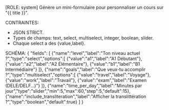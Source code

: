 [ROLE: system]
Génère un mini-formulaire pour personnaliser un cours sur "{{ title }}".

CONTRAINTES:
- JSON STRICT.
- Types de champs: text, select, multiselect, integer, boolean, slider.
- Chaque select a des {value,label}.

SCHÉMA:
{
  "fields": [
    {"name":"level","label":"Ton niveau actuel ?","type":"select","options":[
      {"value":"a1","label":"A1 Débutant"}, {"value":"a2","label":"A2 Élémentaire"}, {"value":"b1","label":"B1 Intermédiaire"}
    ]},
    {"name":"goals","label":"Que veux-tu accomplir ?","type":"multiselect","options":[
      {"value":"travel","label":"Voyage"}, {"value":"work","label":"Travail"}, {"value":"exam","label":"Examen (DELE/DELF…)"}
    ]},
    {"name":"time_per_day","label":"Minutes par jour","type":"slider","min":5,"max":60,"step":5,"default":15},
    {"name":"include_transliteration","label":"Afficher la translittération ?","type":"boolean","default":true}
  ]
}
